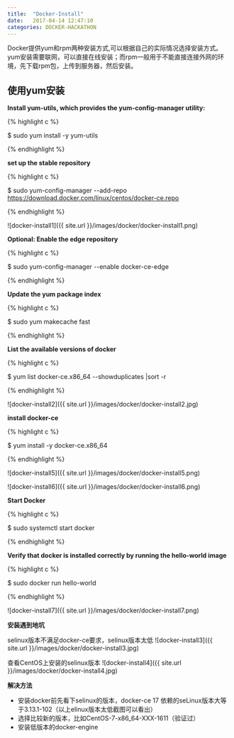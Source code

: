 ```yaml
---
title:  "Docker-Install"
date:   2017-04-14 12:47:10
categories: DOCKER-HACKATHON
---
```


Docker提供yum和rpm两种安装方式,可以根据自己的实际情况选择安装方式。yum安装需要联网，可以直接在线安装；而rpm一般用于不能直接连接外网的环境，先下载rpm包，上传到服务器，然后安装。

## 使用yum安装

**Install yum-utils, which provides the yum-config-manager utility:**


{% highlight c %}

$ sudo yum install -y yum-utils

{% endhighlight %}


**set up the stable repository**

{% highlight c %}

$ sudo yum-config-manager --add-repo https://download.docker.com/linux/centos/docker-ce.repo

{% endhighlight %}

![docker-install1]({{ site.url }}/images/docker/docker-install1.png)

**Optional: Enable the edge repository**

{% highlight c %}

$ sudo yum-config-manager --enable docker-ce-edge

{% endhighlight %}

**Update the yum package index**

{% highlight c %}

$  sudo yum makecache fast

{% endhighlight %}

**List the available versions of docker**

{% highlight c %}

$  yum list docker-ce.x86_64  --showduplicates |sort -r

{% endhighlight %}

![docker-install2]({{ site.url }}/images/docker/docker-install2.jpg)

**install docker-ce**

{% highlight c %}

$  yum install -y docker-ce.x86_64

{% endhighlight %}

![docker-install5]({{ site.url }}/images/docker/docker-install5.png)

![docker-install6]({{ site.url }}/images/docker/docker-install6.png)

**Start Docker**

{% highlight c %}

$ sudo systemctl start docker

{% endhighlight %}

**Verify that docker is installed correctly by running the hello-world image**

{% highlight c %}

$ sudo docker run hello-world

{% endhighlight %}



![docker-install7]({{ site.url }}/images/docker/docker-install7.png)

**安装遇到地坑**

selinux版本不满足docker-ce要求，selinux版本太低
![docker-install3]({{ site.url }}/images/docker/docker-install3.jpg)

查看CentOS上安装的selinux版本
![docker-install4]({{ site.url }}/images/docker/docker-install4.jpg)

**解决方法**
- 安装docker前先看下selinux的版本，docker-ce 17 依赖的seLinux版本大等于3.13.1-102（以上elinux版本太低截图可以看出）
- 选择比较新的版本，比如CentOS-7-x86_64-XXX-1611（验证过）
- 安装低版本的docker-engine